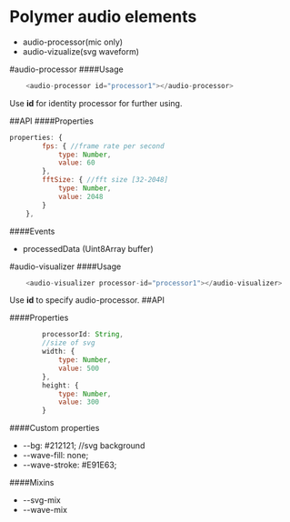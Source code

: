 # Polymer audio elements

  - audio-processor(mic only)
  - audio-vizualize(svg waveform)

#audio-processor
####Usage

````js
    <audio-processor id="processor1"></audio-processor>
````
Use **id** for identity processor for further using.

##API
####Properties
```js
properties: {
        fps: { //frame rate per second
            type: Number,
            value: 60
        },
        fftSize: { //fft size [32-2048]
            type: Number,
            value: 2048
        }
    },
```

####Events
 - processedData (Uint8Array buffer)


#audio-visualizer
####Usage
```js
    <audio-visualizer processor-id="processor1"></audio-visualizer>
```
Use **id** to specify audio-processor.
##API

####Properties
```js
        processorId: String,
        //size of svg
        width: {
            type: Number,
            value: 500
        },
        height: {
            type: Number,
            value: 300
        }
```

####Custom properties
- --bg: #212121; //svg background
- --wave-fill: none;
- --wave-stroke: #E91E63; 

####Mixins
- --svg-mix
- --wave-mix
